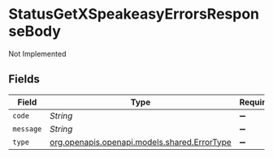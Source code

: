 # StatusGetXSpeakeasyErrorsResponseBody

Not Implemented


## Fields

| Field                                                                            | Type                                                                             | Required                                                                         | Description                                                                      |
| -------------------------------------------------------------------------------- | -------------------------------------------------------------------------------- | -------------------------------------------------------------------------------- | -------------------------------------------------------------------------------- |
| `code`                                                                           | *String*                                                                         | :heavy_minus_sign:                                                               | N/A                                                                              |
| `message`                                                                        | *String*                                                                         | :heavy_minus_sign:                                                               | N/A                                                                              |
| `type`                                                                           | [org.openapis.openapi.models.shared.ErrorType](../../models/shared/ErrorType.md) | :heavy_minus_sign:                                                               | N/A                                                                              |